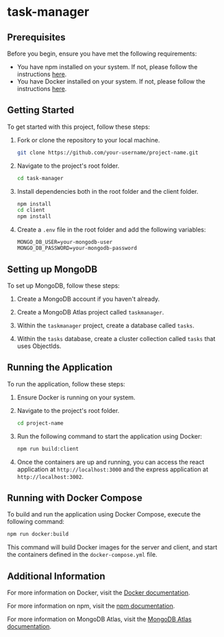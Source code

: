 # task-manager

## Prerequisites

Before you begin, ensure you have met the following requirements:

- You have npm installed on your system. If not, please follow the instructions [here](https://www.npmjs.com/get-npm).
- You have Docker installed on your system. If not, please follow the instructions [here](https://docs.docker.com/get-docker/).

## Getting Started

To get started with this project, follow these steps:

1. Fork or clone the repository to your local machine.

   ```bash
   git clone https://github.com/your-username/project-name.git
   ```

2. Navigate to the project's root folder.

   ```bash
   cd task-manager
   ```

3. Install dependencies both in the root folder and the client folder.

   ```bash
   npm install
   cd client
   npm install
   ```

4. Create a `.env` file in the root folder and add the following variables:

   ```
   MONGO_DB_USER=your-mongodb-user
   MONGO_DB_PASSWORD=your-mongodb-password
   ```

## Setting up MongoDB

To set up MongoDB, follow these steps:

1. Create a MongoDB account if you haven't already.

2. Create a MongoDB Atlas project called `taskmanager`.

3. Within the `taskmanager` project, create a database called `tasks`.

4. Within the `tasks` database, create a cluster collection called `tasks` that uses ObjectIds.

## Running the Application

To run the application, follow these steps:

1. Ensure Docker is running on your system.

2. Navigate to the project's root folder.

   ```bash
   cd project-name
   ```

3. Run the following command to start the application using Docker:

   ```bash
   npm run build:client
   ```

4. Once the containers are up and running, you can access the react application at `http://localhost:3000` and the express application at `http://localhost:3002`.

## Running with Docker Compose

To build and run the application using Docker Compose, execute the following command:

```bash
npm run docker:build
```

This command will build Docker images for the server and client, and start the containers defined in the `docker-compose.yml` file.

## Additional Information

For more information on Docker, visit the [Docker documentation](https://docs.docker.com/).

For more information on npm, visit the [npm documentation](https://docs.npmjs.com/).

For more information on MongoDB Atlas, visit the [MongoDB Atlas documentation](https://docs.atlas.mongodb.com/).
